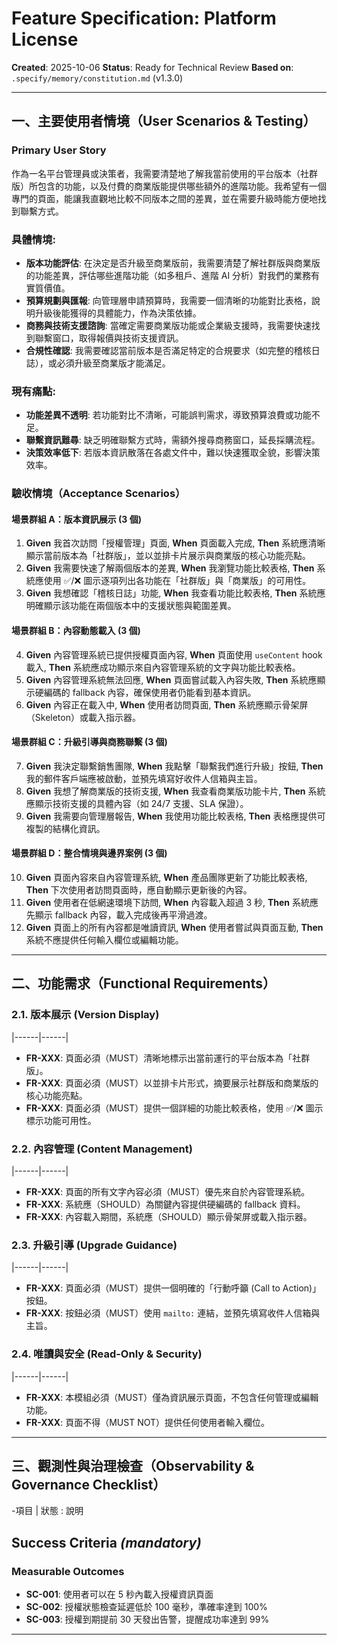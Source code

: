 # Feature Specification: Platform License

**Created**: 2025-10-06
**Status**: Ready for Technical Review
**Based on**: `.specify/memory/constitution.md` (v1.3.0)

---

## 一、主要使用者情境（User Scenarios & Testing）

### Primary User Story
作為一名平台管理員或決策者，我需要清楚地了解我當前使用的平台版本（社群版）所包含的功能，以及付費的商業版能提供哪些額外的進階功能。我希望有一個專門的頁面，能讓我直觀地比較不同版本之間的差異，並在需要升級時能方便地找到聯繫方式。

### 具體情境:
- **版本功能評估**: 在決定是否升級至商業版前，我需要清楚了解社群版與商業版的功能差異，評估哪些進階功能（如多租戶、進階 AI 分析）對我們的業務有實質價值。
- **預算規劃與匯報**: 向管理層申請預算時，我需要一個清晰的功能對比表格，說明升級後能獲得的具體能力，作為決策依據。
- **商務與技術支援諮詢**: 當確定需要商業版功能或企業級支援時，我需要快速找到聯繫窗口，取得報價與技術支援資訊。
- **合規性確認**: 我需要確認當前版本是否滿足特定的合規要求（如完整的稽核日誌），或必須升級至商業版才能滿足。

### 現有痛點:
- **功能差異不透明**: 若功能對比不清晰，可能誤判需求，導致預算浪費或功能不足。
- **聯繫資訊難尋**: 缺乏明確聯繫方式時，需額外搜尋商務窗口，延長採購流程。
- **決策效率低下**: 若版本資訊散落在各處文件中，難以快速獲取全貌，影響決策效率。

### 驗收情境（Acceptance Scenarios）

#### 場景群組 A：版本資訊展示 (3 個)
1.  **Given** 我首次訪問「授權管理」頁面, **When** 頁面載入完成, **Then** 系統應清晰顯示當前版本為「社群版」，並以並排卡片展示與商業版的核心功能亮點。
2.  **Given** 我需要快速了解兩個版本的差異, **When** 我瀏覽功能比較表格, **Then** 系統應使用 ✅/❌ 圖示逐項列出各功能在「社群版」與「商業版」的可用性。
3.  **Given** 我想確認「稽核日誌」功能, **When** 我查看功能比較表格, **Then** 系統應明確顯示該功能在兩個版本中的支援狀態與範圍差異。

#### 場景群組 B：內容動態載入 (3 個)
4.  **Given** 內容管理系統已提供授權頁面內容, **When** 頁面使用 `useContent` hook 載入, **Then** 系統應成功顯示來自內容管理系統的文字與功能比較表格。
5.  **Given** 內容管理系統無法回應, **When** 頁面嘗試載入內容失敗, **Then** 系統應顯示硬編碼的 fallback 內容，確保使用者仍能看到基本資訊。
6.  **Given** 內容正在載入中, **When** 使用者訪問頁面, **Then** 系統應顯示骨架屏（Skeleton）或載入指示器。

#### 場景群組 C：升級引導與商務聯繫 (3 個)
7.  **Given** 我決定聯繫銷售團隊, **When** 我點擊「聯繫我們進行升級」按鈕, **Then** 我的郵件客戶端應被啟動，並預先填寫好收件人信箱與主旨。
8.  **Given** 我想了解商業版的技術支援, **When** 我查看商業版功能卡片, **Then** 系統應顯示技術支援的具體內容（如 24/7 支援、SLA 保證）。
9.  **Given** 我需要向管理層報告, **When** 我使用功能比較表格, **Then** 表格應提供可複製的結構化資訊。

#### 場景群組 D：整合情境與邊界案例 (3 個)
10. **Given** 頁面內容來自內容管理系統, **When** 產品團隊更新了功能比較表格, **Then** 下次使用者訪問頁面時，應自動顯示更新後的內容。
11. **Given** 使用者在低網速環境下訪問, **When** 內容載入超過 3 秒, **Then** 系統應先顯示 fallback 內容，載入完成後再平滑過渡。
12. **Given** 頁面上的所有內容都是唯讀資訊, **When** 使用者嘗試與頁面互動, **Then** 系統不應提供任何輸入欄位或編輯功能。

---

## 二、功能需求（Functional Requirements）

### 2.1. 版本展示 (Version Display)
|------|------|
- **FR-XXX**: 頁面必須（MUST）清晰地標示出當前運行的平台版本為「社群版」。
- **FR-XXX**: 頁面必須（MUST）以並排卡片形式，摘要展示社群版和商業版的核心功能亮點。
- **FR-XXX**: 頁面必須（MUST）提供一個詳細的功能比較表格，使用 ✅/❌ 圖示標示功能可用性。

### 2.2. 內容管理 (Content Management)
|------|------|
- **FR-XXX**: 頁面的所有文字內容必須（MUST）優先來自於內容管理系統。
- **FR-XXX**: 系統應（SHOULD）為關鍵內容提供硬編碼的 fallback 資料。
- **FR-XXX**: 內容載入期間，系統應（SHOULD）顯示骨架屏或載入指示器。

### 2.3. 升級引導 (Upgrade Guidance)
|------|------|
- **FR-XXX**: 頁面必須（MUST）提供一個明確的「行動呼籲 (Call to Action)」按鈕。
- **FR-XXX**: 按鈕必須（MUST）使用 `mailto:` 連結，並預先填寫收件人信箱與主旨。

### 2.4. 唯讀與安全 (Read-Only & Security)
|------|------|
- **FR-XXX**: 本模組必須（MUST）僅為資訊展示頁面，不包含任何管理或編輯功能。
- **FR-XXX**: 頁面不得（MUST NOT）提供任何使用者輸入欄位。

---

## 三、觀測性與治理檢查（Observability & Governance Checklist）
-項目 | 狀態 : 說明 
## Success Criteria *(mandatory)*

### Measurable Outcomes

- **SC-001**: 使用者可以在 5 秒內載入授權資訊頁面
- **SC-002**: 授權狀態檢查延遲低於 100 毫秒，準確率達到 100%
- **SC-003**: 授權到期提前 30 天發出告警，提醒成功率達到 99%

---
